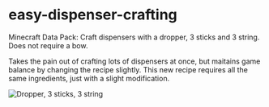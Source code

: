 # easy-dispenser-crafting
Minecraft Data Pack: Craft dispensers with a dropper, 3 sticks and 3 string. Does not require a bow.

Takes the pain out of crafting lots of dispensers at once, but maitains game balance by changing the recipe slightly.
This new recipe requires all the same ingredients, just with a slight modification.

![Dropper, 3 sticks, 3 string](https://i.redd.it/wfuvm5zrnsf11.png)
